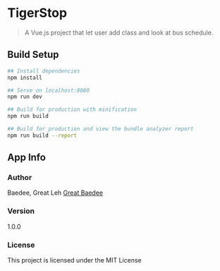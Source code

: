 # TigerStop

> A Vue.js project that let user add class and look at bus schedule.

## Build Setup

``` bash
## Install dependencies
npm install

## Serve on localhost:8080
npm run dev

## Build for production with minification
npm run build

## Build for production and view the bundle analyzer report
npm run build --report
```

## App Info

### Author

Baedee, Great Leh
[Great Baedee](https://www.greatbaedee.com)

### Version

1.0.0

### License

This project is licensed under the MIT License